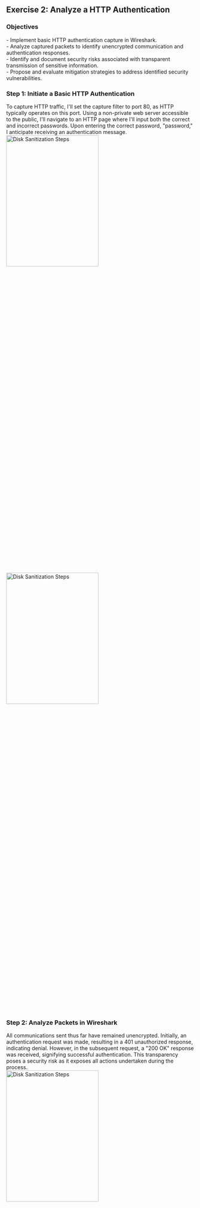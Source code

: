 <h2>Exercise 2: Analyze a HTTP Authentication</h2>

<h3>Objectives</h3>
- Implement basic HTTP authentication capture in Wireshark.
<br />
- Analyze captured packets to identify unencrypted communication and authentication responses.
<br />
- Identify and document security risks associated with transparent transmission of sensitive information.
<br />
- Propose and evaluate mitigation strategies to address identified security vulnerabilities.

<h3>Step 1: Initiate a Basic HTTP Authentication</h3>
To capture HTTP traffic, I'll set the capture filter to port 80, as HTTP typically operates on this port. Using a non-private web server accessible to the public, I'll navigate to an HTTP page where I'll input both the correct and incorrect passwords. Upon entering the correct password, "password," I anticipate receiving an authentication message. 
<br />
<img src="https://github.com/Yagoobz/AnalyzingHTTPAuthentication/assets/145611184/7057eed6-56bd-4a90-a25f-d2293cb50b55" height="30%" width="70%" alt="Disk Sanitization Steps"/>
<br />
<img src="https://github.com/Yagoobz/AnalyzingHTTPAuthentication/assets/145611184/6f19eacd-7f9a-418b-bbe0-3a69d1452274" height="30%" width="70%" alt="Disk Sanitization Steps"/>

<h3>Step 2: Analyze Packets in Wireshark</h3>
All communications sent thus far have remained unencrypted. Initially, an authentication request was made, resulting in a 401 unauthorized response, indicating denial. However, in the subsequent request, a "200 OK" response was received, signifying successful authentication. This transparency poses a security risk as it exposes all actions undertaken during the process.
<br />
<img src="https://github.com/Yagoobz/AnalyzingHTTPAuthentication/assets/145611184/97362f77-ad7f-424f-b351-21d6765fbffc" height="30%" width="70%" alt="Disk Sanitization Steps"/>
<br />
Recognizing the inherent insecurity, I resolved to uncover the username and incorrect password transmitted to the web server. This involved clicking on the initial packet, expanding the "Hypertext Transfer Protocol" section, and further expanding "Authorization," revealing the username and incorrect password. Subsequently, repeating the process for the "200 OK" packet unveiled both the username and, this time, the correct password.
<br />
<img src="https://github.com/Yagoobz/AnalyzingHTTPAuthentication/assets/145611184/5a9a4485-1923-4555-9da2-1f9eb35810f3" height="30%" width="70%" alt="Disk Sanitization Steps"/>
<br />
<img src="https://github.com/Yagoobz/AnalyzingHTTPAuthentication/assets/145611184/1151c7de-33f2-440c-9a44-407a215b36e3" height="30%" width="70%" alt="Disk Sanitization Steps"/>

